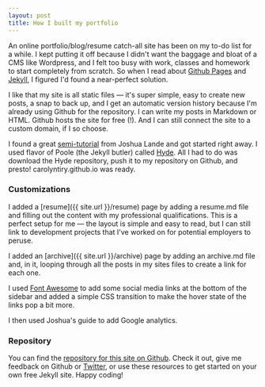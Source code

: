 ```yaml
---
layout: post
title: How I built my portfolio
---
```


An online portfolio/blog/resume catch-all site has been on my to-do list for a while. I kept putting it off because I didn't want the baggage and bloat of a CMS like Wordpress, and I felt too busy with work, classes and homework to start completely from scratch. So when I read about [Github Pages](https://pages.github.com/) and [Jekyll](https://jekyllrb.com/), I figured I'd found a near-perfect solution.

I like that my site is all static files &mdash; it's super simple, easy to create new posts, a snap to back up, and I get an automatic version history because I'm already using Github for the repository. I can write my posts in Markdown or HTML. Github hosts the site for free (!). And I can still connect the site to a custom domain, if I so choose.

I found a great [semi-tutorial](http://joshualande.com/jekyll-github-pages-poole/) from Joshua Lande and got started right away. I used flavor of Poole (the Jekyll butler) called [Hyde](http://hyde.getpoole.com/). All I had to do was download the Hyde repository, push it to my repository on Github, and presto! carolyntiry.github.io was ready.

### Customizations

I added a [resume]({{ site.url }}/resume) page by adding a resume.md file and filling out the content with my professional qualifications. This is a perfect setup for me &mdash; the layout is simple and easy to read, but I can still link to development projects that I've worked on for potential employers to peruse.

I added an [archive]({{ site.url }}/archive) page by adding an archive.md file and, in it, looping through all the posts in my sites files to create a link for each one.

I used [Font Awesome](https://fortawesome.github.io/Font-Awesome/) to add some social media links at the bottom of the sidebar and added a simple CSS transition to make the hover state of the links pop a bit more.

I then used Joshua's guide to add Google analytics.

### Repository

You can find the [repository for this site on Github](https://github.com/carolyntiry/carolyntiry.github.io). Check it out, give me feedback on Github or [Twitter](https://twitter.com/carolyntiry), or use these resources to get started on your own free Jekyll site. Happy coding!
